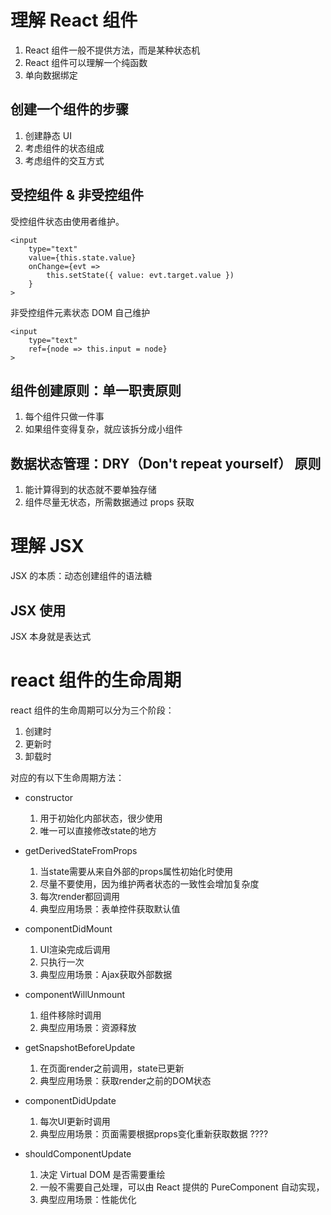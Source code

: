 # 理解 React 组件

1. React 组件一般不提供方法，而是某种状态机
2. React 组件可以理解一个纯函数
3. 单向数据绑定

## 创建一个组件的步骤

1. 创建静态 UI
2. 考虑组件的状态组成
3. 考虑组件的交互方式

## 受控组件 & 非受控组件

受控组件状态由使用者维护。

    <input 
        type="text"
        value={this.state.value}
        onChange={evt => 
            this.setState({ value: evt.target.value })
        }
    >

非受控组件元素状态 DOM 自己维护

    <input 
        type="text"
        ref={node => this.input = node}
    >

## 组件创建原则：单一职责原则

1. 每个组件只做一件事
2. 如果组件变得复杂，就应该拆分成小组件

## 数据状态管理：DRY（Don't repeat yourself） 原则

1. 能计算得到的状态就不要单独存储
2. 组件尽量无状态，所需数据通过 props 获取

# 理解 JSX

JSX 的本质：动态创建组件的语法糖

## JSX 使用

JSX 本身就是表达式

# react 组件的生命周期

react 组件的生命周期可以分为三个阶段：

1. 创建时
2. 更新时
3. 卸载时

对应的有以下生命周期方法：

- constructor

	1. 用于初始化内部状态，很少使用
	2. 唯一可以直接修改state的地方

- getDerivedStateFromProps

	1. 当state需要从来自外部的props属性初始化时使用
	1. 尽量不要使用，因为维护两者状态的一致性会增加复杂度
	1. 每次render都回调用
	1. 典型应用场景：表单控件获取默认值
 
 - componentDidMount

	1. UI渲染完成后调用
	1. 只执行一次
	1. 典型应用场景：Ajax获取外部数据

- componentWillUnmount

	1. 组件移除时调用
	1. 典型应用场景：资源释放

- getSnapshotBeforeUpdate

	1. 在页面render之前调用，state已更新
	1. 典型应用场景：获取render之前的DOM状态

- componentDidUpdate

	1. 每次UI更新时调用
	1. 典型应用场景：页面需要根据props变化重新获取数据 ????

- shouldComponentUpdate

	1. 决定 Virtual DOM 是否需要重绘
	1. 一般不需要自己处理，可以由 React 提供的 PureComponent 自动实现，
	1. 典型应用场景：性能优化
	

